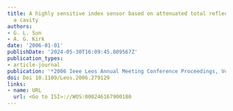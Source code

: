 ```yaml
---
title: A highly sensitive index sensor based on attenuated total reflection inside
  a cavity
authors:
- G. L. Sun
- A. G. Kirk
date: '2006-01-01'
publishDate: '2024-05-30T16:09:45.809567Z'
publication_types:
- article-journal
publication: '*2006 Ieee Leos Annual Meeting Conference Proceedings, Vols 1 and 2*'
doi: Doi 10.1109/Leos.2006.279129
links:
- name: URL
  url: <Go to ISI>://WOS:000246167900180
---
```

